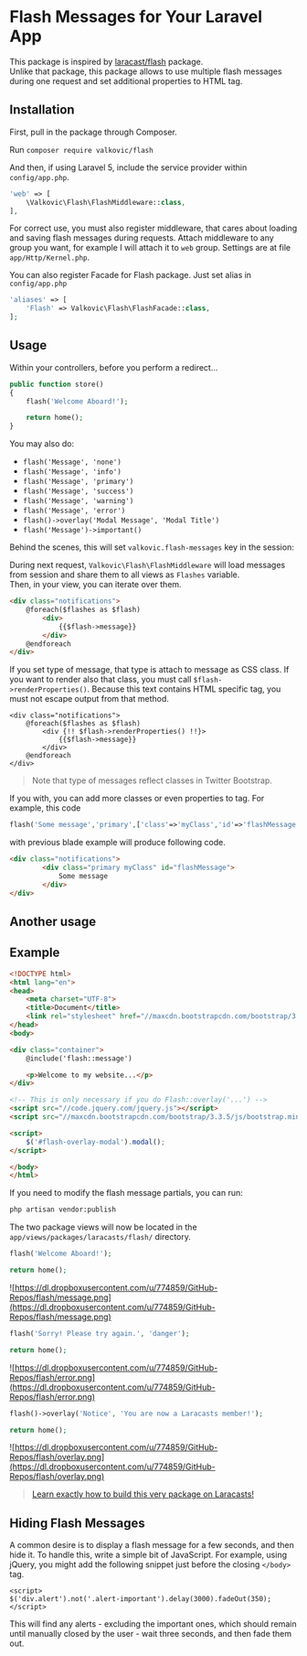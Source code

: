 # Flash Messages for Your Laravel App

This package is inspired by [laracast/flash](https://packagist.org/packages/laracasts/flash) package.  
Unlike that package, this package allows to use multiple flash messages during one request and set additional properties to HTML tag.

## Installation

First, pull in the package through Composer.

Run `composer require valkovic/flash`

And then, if using Laravel 5, include the service provider within `config/app.php`.

```php
'web' => [
    \Valkovic\Flash\FlashMiddleware::class,
],
```

For correct use, you must also register middleware, that cares about loading and saving flash messages during requests.
Attach middleware to any group you want, for example I will attach it to `web` group. Settings are at file `app/Http/Kernel.php`.





You can also register Facade for Flash package. Just set alias in `config/app.php`

```php
'aliases' => [
    'Flash' => Valkovic\Flash\FlashFacade::class,
];
```

## Usage

Within your controllers, before you perform a redirect...

```php
public function store()
{
    flash('Welcome Aboard!');

    return home();
}
```

You may also do:

- `flash('Message', 'none')`
- `flash('Message', 'info')`
- `flash('Message', 'primary')`
- `flash('Message', 'success')`
- `flash('Message', 'warning')`
- `flash('Message', 'error')`
- `flash()->overlay('Modal Message', 'Modal Title')`
- `flash('Message')->important()`

Behind the scenes, this will set `valkovic.flash-messages` key in the session:

During next request, `Valkovic\Flash\FlashMiddleware` will load messages from session and share them to all views as `Flashes` variable.  
Then, in your view, you can iterate over them.

```html
<div class="notifications">
    @foreach($flashes as $flash)
        <div>
            {{$flash->message}}
        </div>
    @endforeach
</div>
```

If you set type of message, that type is attach to message as CSS class. If you want to render also that class, you must call `$flash->renderProperties()`.
Because this text contains HTML specific tag, you must not escape output from that method.

```
<div class="notifications">
    @foreach($flashes as $flash)
        <div {!! $flash->renderProperties() !!}>
            {{$flash->message}}
        </div>
    @endforeach
</div>
```

> Note that type of messages reflect classes in Twitter Bootstrap.

If you with, you can add more classes or even properties to tag. For example, this code

```php
flash('Some message','primary',['class'=>'myClass','id'=>'flashMessage']);
```

with previous blade example will produce following code.

```html
<div class="notifications">
        <div class="primary myClass" id="flashMessage">
            Some message
        </div>
</div>
```

## Another usage



## Example

```html
<!DOCTYPE html>
<html lang="en">
<head>
    <meta charset="UTF-8">
    <title>Document</title>
    <link rel="stylesheet" href="//maxcdn.bootstrapcdn.com/bootstrap/3.3.5/css/bootstrap.min.css">
</head>
<body>

<div class="container">
    @include('flash::message')

    <p>Welcome to my website...</p>
</div>

<!-- This is only necessary if you do Flash::overlay('...') -->
<script src="//code.jquery.com/jquery.js"></script>
<script src="//maxcdn.bootstrapcdn.com/bootstrap/3.3.5/js/bootstrap.min.js"></script>

<script>
    $('#flash-overlay-modal').modal();
</script>

</body>
</html>
```

If you need to modify the flash message partials, you can run:

```bash
php artisan vendor:publish
```

The two package views will now be located in the `app/views/packages/laracasts/flash/` directory.

```php
flash('Welcome Aboard!');

return home();
```

![https://dl.dropboxusercontent.com/u/774859/GitHub-Repos/flash/message.png](https://dl.dropboxusercontent.com/u/774859/GitHub-Repos/flash/message.png)

```php
flash('Sorry! Please try again.', 'danger');

return home();
```

![https://dl.dropboxusercontent.com/u/774859/GitHub-Repos/flash/error.png](https://dl.dropboxusercontent.com/u/774859/GitHub-Repos/flash/error.png)

```php
flash()->overlay('Notice', 'You are now a Laracasts member!');

return home();
```

![https://dl.dropboxusercontent.com/u/774859/GitHub-Repos/flash/overlay.png](https://dl.dropboxusercontent.com/u/774859/GitHub-Repos/flash/overlay.png)

> [Learn exactly how to build this very package on Laracasts!](https://laracasts.com/lessons/flexible-flash-messages)

## Hiding Flash Messages

A common desire is to display a flash message for a few seconds, and then hide it. To handle this, write a simple bit of JavaScript. For example, using jQuery, you might add the following snippet just before the closing `</body>` tag.

```
<script>
$('div.alert').not('.alert-important').delay(3000).fadeOut(350);
</script>
```

This will find any alerts - excluding the important ones, which should remain until manually closed by the user - wait three seconds, and then fade them out.
